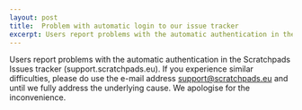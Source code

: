 ```yaml
---
layout: post
title:  Problem with automatic login to our issue tracker
excerpt: Users report problems with the automatic authentication in the Scratchpads Issues tracker (support.scratchpads.eu).
---
```


Users report problems with the automatic authentication in the Scratchpads Issues tracker 
(support.scratchpads.eu).
If you experience similar difficulties, please do use the e-mail address [support@scratchpads.eu](mailto:support@scratchpads.eu) and until we fully address the underlying cause.
We apologise for the inconvenience.
